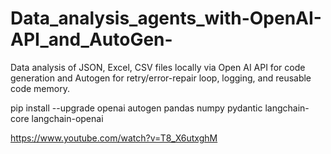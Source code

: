 # Data_analysis_agents_with-OpenAI-API_and_AutoGen-

Data analysis of JSON, Excel, CSV files locally  via Open AI API for code generation and Autogen for retry/error-repair loop, logging, and reusable code memory.

pip install --upgrade openai autogen pandas numpy pydantic langchain-core langchain-openai

https://www.youtube.com/watch?v=T8_X6utxghM
